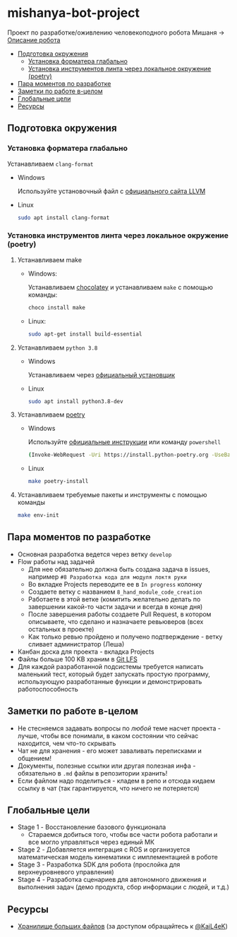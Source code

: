 # mishanya-bot-project

Проект по разработке/оживлению человекоподного робота Мишаня -> [Описание робота](docs/equipment/equipment.md)

- [Подготовка окружения](#подготовка-окружения)
  - [Установка форматера глабально](#установка-форматера-глабально)
  - [Установка инструментов линта через локальное окружение (poetry)](#установка-инструментов-линта-через-локальное-окружение-poetry)
- [Пара моментов по разработке](#пара-моментов-по-разработке)
- [Заметки по работе в-целом](#заметки-по-работе-в-целом)
- [Глобальные цели](#глобальные-цели)
- [Ресурсы](#ресурсы)

## Подготовка окружения

### Установка форматера глабально

Устанавливаем `clang-format`
   - Windows

      Используйте установочный файл с [официального сайта LLVM](https://llvm.org/builds/) 

   - Linux

      ```bash
      sudo apt install clang-format
      ```

### Установка инструментов линта через локальное окружение (poetry)

1. Устанавливаем make
    - Windows:
  
      Устанавливаем [chocolatey](https://chocolatey.org/install) и устанавливаем `make` с помощью команды:

      ```bash
      choco install make 
      ```

    - Linux:

      ```bash
      sudo apt-get install build-essential
      ```

1. Устанавливаем `python 3.8`

   - Windows

      Устанавливаем через [официальный установщик](https://www.python.org/downloads/)

   - Linux

      ```bash
      sudo apt install python3.8-dev
      ```

1. Устанавливаем [poetry](https://python-poetry.org/docs/#installing-with-the-official-installer)

    - Windows

      Используйте [официальные инструкции](https://python-poetry.org/docs/#installing-with-the-official-installer) или команду `powershell`

      ```bash
      (Invoke-WebRequest -Uri https://install.python-poetry.org -UseBasicParsing).Content | py -
      ```

    - Linux

      ```bash
      make poetry-install
      ```

1. Устанавливаем требуемые пакеты и инструменты с помощью команды

    ```bash
    make env-init
    ```

## Пара моментов по разработке

- Основная разработка ведется через ветку `develop`
- Flow работы над задачей
  - Для нее обязательно должна быть создана задача в issues, например `#8 Разработка кода для модуля локтя руки`
  - Во вкладке Projects переводите ее в `In progress` колонку
  - Создаете ветку с названием `8_hand_module_code_creation`
  - Работаете в этой ветке (комитить желательно делать по завершении какой-то части задачи и всегда в конце дня)
  - После завершения работы создаете Pull Request, в котором описываете, что сделано и назначаете ревьюверов (всех остальных в проекте)
  - Как только ревью пройдено и получено подтверждение - ветку сливает администратор (Леша)
- Канбан доска для проекта - вкладка Projects
- Файлы больше 100 KB храним в [Git LFS](https://git-lfs.github.com/)
- Для каждой разработанной подсистемы требуется написать маленький тест, который будет запускать простую программу, использующую разработанные функции и демонстрировать работоспособность

## Заметки по работе в-целом

- Не стесняемся задавать вопросы по *любой* теме насчет проекта - лучше, чтобы все понимали, в каком состоянии что сейчас находится, чем что-то скрывать
- Чат не для хранения - его может заваливать переписками и общением!
- Документы, полезные ссылки или другая полезная инфа - обязательно в `.md` файлы в репозитории хранить!
- Если файлом надо поделиться - кладем в репо и отсюда кидаем ссылку в чат (так гарантируется, что ничего не потеряется) 

## Глобальные цели

- Stage 1 - Восстановление базового функционала
  - Стараемся добиться того, чтобы все части робота работали и все могло управляться через единый МК
- Stage 2 - Добавляется интеграция с ROS и организуется математическая модель кинематики с имплементацией в роботе
- Stage 3 - Разработка SDK для робота (прослойка для верхнеуровневого управления)
- Stage 4 - Разработка сценариев для автономного движения и выполнения задач (демо продукта, сбор информации с людей, и т.д.)

## Ресурсы

- [Хранилище больших файлов](https://disk.yandex.ru/d/VdiUvhrjdGQnWQ) (за доступом обращайтесь к [@KaiL4eK](https://github.com/KaiL4eK))
